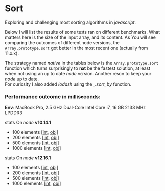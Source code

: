 # Sort
Exploring and challenging most sorting algorithms in _javascript_.

Below I will list the results of some tests ran on different benchmarks. What matters here is the size of the input array, and its content. As You will see comparing the outcomes of different node versions, the `Array.prototype.sort` got better in the most recent one (actually from 11.x.x).

The strategy named _native_ in the tables below is the `Array.prototype.sort` function which turns surprisingly to **not** be the fastest solution, at least when not using an up to date _node_ version. Another reson to keep your _node_ up to date.  
For curiosity I also added _lodash_ using the _\_.sort\_by_ function.  

### Performance outcome in milliseconds:

**Env**: MacBook Pro,  2.5 GHz Dual-Core Intel Core i7, 16 GB 2133 MHz LPDDR3

stats On _node_ **v10.14.1**  
- 100 elements [[int](https://github.com/fedeghe/sort/blob/master/stats/10.19.0/100/int.csv.summary.txt), [obj](https://github.com/fedeghe/sort/blob/master/stats/10.19.0/100/obj.csv.summary.txt)]  
- 200 elements [[int](https://github.com/fedeghe/sort/blob/master/stats/10.19.0/200/int.csv.summary.txt), [obj](https://github.com/fedeghe/sort/blob/master/stats/10.19.0/200/obj.csv.summary.txt)]  
- 500 elements [[int](https://github.com/fedeghe/sort/blob/master/stats/10.19.0/500/int.csv.summary.txt), [obj](https://github.com/fedeghe/sort/blob/master/stats/10.19.0/500/obj.csv.summary.txt)]  
- 1000 elements [[int](https://github.com/fedeghe/sort/blob/master/stats/10.19.0/1000/int.csv.summary.txt), [obj](https://github.com/fedeghe/sort/blob/master/stats/10.19.0/1000/obj.csv.summary.txt)]  

stats On _node_ **v12.16.1**  
- 100 elements [[int](https://github.com/fedeghe/sort/blob/master/stats/12.16.1/100/int.csv.summary.txt), [obj](https://github.com/fedeghe/sort/blob/master/stats/12.16.1/100/obj.csv.summary.txt)]  
- 200 elements [[int](https://github.com/fedeghe/sort/blob/master/stats/12.16.1/200/int.csv.summary.txt), [obj](https://github.com/fedeghe/sort/blob/master/stats/12.16.1/200/obj.csv.summary.txt)]  
- 500 elements [[int](https://github.com/fedeghe/sort/blob/master/stats/12.16.1/500/int.csv.summary.txt), [obj](https://github.com/fedeghe/sort/blob/master/stats/12.16.1/500/obj.csv.summary.txt)]  
- 1000 elements [[int](https://github.com/fedeghe/sort/blob/master/stats/12.16.1/1000/int.csv.summary.txt), [obj](https://github.com/fedeghe/sort/blob/master/stats/12.16.1/1000/obj.csv.summary.txt)]  
